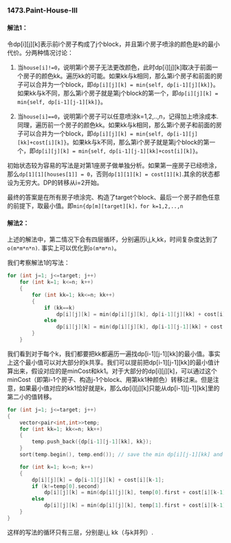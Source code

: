 ### 1473.Paint-House-III

#### 解法1：
令dp[i][j][k]表示前i个房子构成了j个block，并且第i个房子喷涂的颜色是k的最小代价。分两种情况讨论：

1. 当```house[i]!=0```，说明第i个房子无法更改颜色，此时dp[i][j][k]取决于前面一个房子的颜色kk。遍历kk的可能。如果kk与k相同，那么第i个房子和前面的房子可以合并为一个block，即```dp[i][j][k] = min{self, dp[i-1][j][kk]}```。如果kk与k不同，那么第i个房子就是第j个block的第一个，即```dp[i][j][k] = min{self, dp[i-1][j-1][kk]}```。

2. 当```house[i]==0```，说明第i个房子可以任意喷涂k=1,2,..,n，记得加上喷涂成本. 同理，遍历前一个房子的颜色kk。如果kk与k相同，那么第i个房子和前面的房子可以合并为一个block，即```dp[i][j][k] = min{self, dp[i-1][j][kk]+cost[i][k]}```。如果kk与k不同，那么第i个房子就是第j个block的第一个，即```dp[i][j][k] = min{self, dp[i-1][j-1][kk]+cost[i][k]}```。

初始状态较为容易的写法是对第1座房子做单独分析。如果第一座房子已经喷涂，那么`dp[1][1][houses[1]] = 0`，否则`dp[1][1][k] = cost[1][k]`.其余的状态都设为无穷大。DP的转移从i=2开始。

最终的答案是在所有房子喷涂完、构造了target个block、最后一个房子颜色任意的前提下，取最小值。即```min{dp[m][target][k]，for k=1,2,..,n```

#### 解法2：
上述的解法中，第二情况下会有四层循环，分别遍历i,j,k,kk，时间复杂度达到了```o(m*m*n*n)```. 事实上可以优化到```o(m*m*n)```。

我们考察解法1的写法：
```cpp
for (int j=1; j<=target; j++)
    for (int k=1; k<=n; k++)
    {
        for (int kk=1; kk<=n; kk++)
        {
            if (kk==k)
                dp[i][j][k] = min(dp[i][j][k], dp[i-1][j][kk] + cost[i][k-1]);
            else
                dp[i][j][k] = min(dp[i][j][k], dp[i-1][j-1][kk] + cost[i][k-1]);
        }
    }    
```
我们看到对于每个k，我们都要把kk都遍历一遍找dp[i-1][j-1][kk]的最小值。事实上这个最小值可以对大部分的k共享。我们可以提前把dp[i-1][j-1][kk]的最小值计算出来，假设对应的是minCost和kk1。对于大部分的dp[i][j][k]，可以通过这个minCost（即第i-1个房子、构造j-1个block、用第kk1种颜色）转移过来。但是注意，如果最小值对应的kk1恰好就是k，那么dp[i][j][k]只能从dp[i-1][j-1][kk]里的第二小的值转移。
```cpp
for (int j=1; j<=target; j++)
{
    vector<pair<int,int>>temp;
    for (int kk=1; kk<=n; kk++)
    {
        temp.push_back({dp[i-1][j-1][kk], kk});
    }
    sort(temp.begin(), temp.end()); // save the min dp[i][j-1][kk] and the second min

    for (int k=1; k<=n; k++)
    {
        dp[i][j][k] = dp[i-1][j][k] + cost[i][k-1];
        if (k!=temp[0].second)
            dp[i][j][k] = min(dp[i][j][k], temp[0].first + cost[i][k-1]);
        else
            dp[i][j][k] = min(dp[i][j][k], temp[1].first + cost[i][k-1]);
    }                    
}
```                
这样的写法的循环只有三层，分别是i,j, kk（与k并列）.
